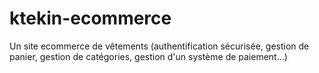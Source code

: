 # ktekin-ecommerce
Un site ecommerce de vêtements (authentification sécurisée, gestion de panier, gestion de catégories, gestion d'un système de paiement...)

